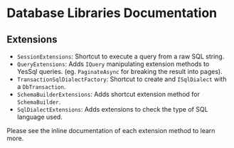 # Database Libraries Documentation



## Extensions

- `SessionExtensions`: Shortcut to execute a query from a raw SQL string.
- `QueryExtensions`: Adds `IQuery` manipulating extension methods to YesSql queries. (eg. `PaginateAsync` for breaking the result into pages).
- `TransactionSqlDialectFactory`: Shortcut to create and `ISqlDialect` with a `DbTransaction`.
- `SchemaBuilderExtensions`: Adds shortcut extension method for `SchemaBuilder`.
- `SqlDialectExtensions`: Adds extensions to check the type of SQL language used.

Please see the inline documentation of each extension method to learn more.

